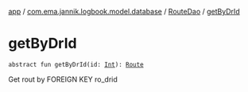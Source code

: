 [app](../../index.md) / [com.ema.jannik.logbook.model.database](../index.md) / [RouteDao](index.md) / [getByDrId](./get-by-dr-id.md)

# getByDrId

`abstract fun getByDrId(id: `[`Int`](https://kotlinlang.org/api/latest/jvm/stdlib/kotlin/-int/index.html)`): `[`Route`](../-route/index.md)

Get rout by FOREIGN KEY ro_drid


